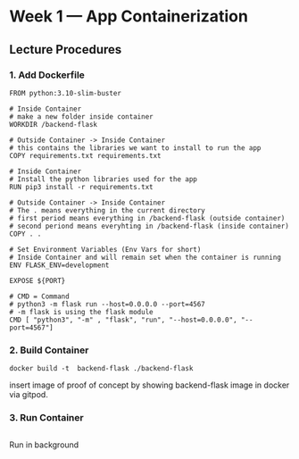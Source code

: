 # Week 1 — App Containerization

## Lecture Procedures

### 1. Add Dockerfile
```
FROM python:3.10-slim-buster

# Inside Container
# make a new folder inside container
WORKDIR /backend-flask

# Outside Container -> Inside Container
# this contains the libraries we want to install to run the app
COPY requirements.txt requirements.txt

# Inside Container
# Install the python libraries used for the app
RUN pip3 install -r requirements.txt

# Outside Container -> Inside Container
# The . means everything in the current directory
# first period means everything in /backend-flask (outside container)
# second periond means everyhting in /backend-flask (inside container)
COPY . .

# Set Environment Variables (Env Vars for short)
# Inside Container and will remain set when the container is running
ENV FLASK_ENV=development

EXPOSE ${PORT}

# CMD = Command
# python3 -m flask run --host=0.0.0.0 --port=4567
# -m flask is using the flask module
CMD [ "python3", "-m" , "flask", "run", "--host=0.0.0.0", "--port=4567"]
```

### 2. Build Container
```
docker build -t  backend-flask ./backend-flask
```
insert image of proof of concept by showing backend-flask image in docker via gitpod.

### 3. Run Container
```

```

Run in background
```

```
